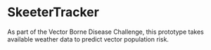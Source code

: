 # SkeeterTracker
As part of the Vector Borne Disease Challenge, this prototype takes available weather data to predict vector population risk. 
